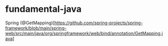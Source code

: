 # fundamental-java


Spring (@GetMapping)[https://github.com/spring-projects/spring-framework/blob/main/spring-web/src/main/java/org/springframework/web/bind/annotation/GetMapping.java]